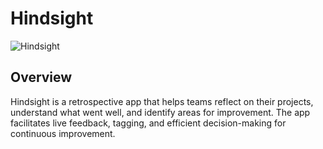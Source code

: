 # Hindsight
![Hindsight](frontend/public/hindsight.gif)


## Overview
Hindsight is a retrospective app that helps teams reflect on their projects, understand what went well, and identify areas for improvement. The app facilitates live feedback, tagging, and efficient decision-making for continuous improvement.



